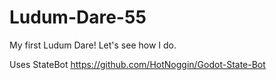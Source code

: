 # Ludum-Dare-55
 My first Ludum Dare! Let's see how I do.

Uses StateBot
https://github.com/HotNoggin/Godot-State-Bot